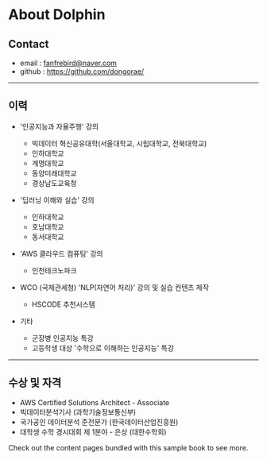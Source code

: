 # About Dolphin

## Contact

- email : fanfrebird@naver.com
- github : <https://github.com/dongorae/>
<!-- - youtube : <https://www.youtube.com/channel/UCNNv6Pz8HFbsG5Epi5YDvpg> -->

---

## 이력
- '인공지능과 자율주행' 강의
    - 빅데이터 혁신공유대학(서울대학교, 시립대학교, 전북대학교)
    - 인하대학교
    - 계명대학교
    - 동양미래대학교
    - 경상남도교육청  

- '딥러닝 이해와 실습' 강의
    - 인하대학교
    - 호남대학교
    - 동서대학교  

- 'AWS 클라우드 컴퓨팅' 강의
    - 인천테크노파크

- WCO (국제관세청) 'NLP(자연어 처리)' 강의 및 실습 컨텐츠 제작
    -  HSCODE 추천시스템
- 기타
    - 군장병 인공지능 특강
    - 고등학생 대상 '수학으로 이해하는 인공지능' 특강

---

## 수상 및 자격
- AWS Certified Solutions Architect - Associate
- 빅데이터분석기사 (과학기술정보통신부)
- 국가공인 데이터분석 준전문가 (한국데이터산업진흥원)
- 대학생 수학 경시대회 제 1분야 - 은상 (대한수학회) 



Check out the content pages bundled with this sample book to see more.

```{tableofcontents}
```



